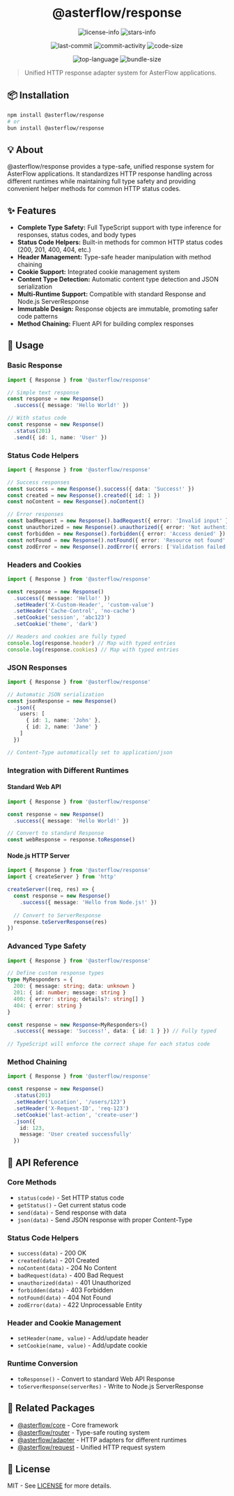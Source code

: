 <div align="center">

# @asterflow/response

![license-info](https://img.shields.io/github/license/Ashu11-A/AsterFlow?style=for-the-badge&colorA=302D41&colorB=f9e2af&logoColor=f9e2af)
![stars-info](https://img.shields.io/github/stars/Ashu11-A/AsterFlow?colorA=302D41&colorB=f9e2af&style=for-the-badge)

![last-commit](https://img.shields.io/github/last-commit/Ashu11-A/AsterFlow?style=for-the-badge&colorA=302D41&colorB=b4befe)
![commit-activity](https://img.shields.io/github/commit-activity/y/Ashu11-A/AsterFlow?style=for-the-badge&colorA=302D41&colorB=f9e2af)
![code-size](https://img.shields.io/github/languages/code-size/Ashu11-A/AsterFlow?style=for-the-badge&colorA=302D41&colorB=90dceb)

![top-language](https://img.shields.io/github/languages/top/Ashu11-A/AsterFlow?style=for-the-badge&colorA=302D41&colorB=90dceb)
![bundle-size](https://img.shields.io/bundlejs/size/@asterflow/response?style=for-the-badge&colorA=302D41&colorB=3ac97b)

</div>

> Unified HTTP response adapter system for AsterFlow applications.

## 📦 Installation

```bash
npm install @asterflow/response
# or
bun install @asterflow/response
```

## 💡 About

@asterflow/response provides a type-safe, unified response system for AsterFlow applications. It standardizes HTTP response handling across different runtimes while maintaining full type safety and providing convenient helper methods for common HTTP status codes.

## ✨ Features

- **Complete Type Safety:** Full TypeScript support with type inference for responses, status codes, and body types
- **Status Code Helpers:** Built-in methods for common HTTP status codes (200, 201, 400, 404, etc.)
- **Header Management:** Type-safe header manipulation with method chaining
- **Cookie Support:** Integrated cookie management system
- **Content Type Detection:** Automatic content type detection and JSON serialization
- **Multi-Runtime Support:** Compatible with standard Response and Node.js ServerResponse
- **Immutable Design:** Response objects are immutable, promoting safer code patterns
- **Method Chaining:** Fluent API for building complex responses

## 🚀 Usage

### Basic Response

```typescript
import { Response } from '@asterflow/response'

// Simple text response
const response = new Response()
  .success({ message: 'Hello World!' })

// With status code
const response = new Response()
  .status(201)
  .send({ id: 1, name: 'User' })
```

### Status Code Helpers

```typescript
import { Response } from '@asterflow/response'

// Success responses
const success = new Response().success({ data: 'Success!' })
const created = new Response().created({ id: 1 })
const noContent = new Response().noContent()

// Error responses
const badRequest = new Response().badRequest({ error: 'Invalid input' })
const unauthorized = new Response().unauthorized({ error: 'Not authenticated' })
const forbidden = new Response().forbidden({ error: 'Access denied' })
const notFound = new Response().notFound({ error: 'Resource not found' })
const zodError = new Response().zodError({ errors: ['Validation failed'] })
```

### Headers and Cookies

```typescript
import { Response } from '@asterflow/response'

const response = new Response()
  .success({ message: 'Hello!' })
  .setHeader('X-Custom-Header', 'custom-value')
  .setHeader('Cache-Control', 'no-cache')
  .setCookie('session', 'abc123')
  .setCookie('theme', 'dark')

// Headers and cookies are fully typed
console.log(response.header) // Map with typed entries
console.log(response.cookies) // Map with typed entries
```

### JSON Responses

```typescript
import { Response } from '@asterflow/response'

// Automatic JSON serialization
const jsonResponse = new Response()
  .json({ 
    users: [
      { id: 1, name: 'John' },
      { id: 2, name: 'Jane' }
    ]
  })

// Content-Type automatically set to application/json
```

### Integration with Different Runtimes

#### Standard Web API

```typescript
import { Response } from '@asterflow/response'

const response = new Response()
  .success({ message: 'Hello World!' })

// Convert to standard Response
const webResponse = response.toResponse()
```

#### Node.js HTTP Server

```typescript
import { Response } from '@asterflow/response'
import { createServer } from 'http'

createServer((req, res) => {
  const response = new Response()
    .success({ message: 'Hello from Node.js!' })
  
  // Convert to ServerResponse
  response.toServerResponse(res)
})
```

### Advanced Type Safety

```typescript
import { Response } from '@asterflow/response'

// Define custom response types
type MyResponders = {
  200: { message: string; data: unknown }
  201: { id: number; message: string }
  400: { error: string; details?: string[] }
  404: { error: string }
}

const response = new Response<MyResponders>()
  .success({ message: 'Success!', data: { id: 1 } }) // Fully typed
  
// TypeScript will enforce the correct shape for each status code
```

### Method Chaining

```typescript
import { Response } from '@asterflow/response'

const response = new Response()
  .status(201)
  .setHeader('Location', '/users/123')
  .setHeader('X-Request-ID', 'req-123')
  .setCookie('last-action', 'create-user')
  .json({ 
    id: 123, 
    message: 'User created successfully' 
  })
```

## 🔧 API Reference

### Core Methods

- `status(code)` - Set HTTP status code
- `getStatus()` - Get current status code
- `send(data)` - Send response with data
- `json(data)` - Send JSON response with proper Content-Type

### Status Code Helpers

- `success(data)` - 200 OK
- `created(data)` - 201 Created
- `noContent(data)` - 204 No Content
- `badRequest(data)` - 400 Bad Request
- `unauthorized(data)` - 401 Unauthorized
- `forbidden(data)` - 403 Forbidden
- `notFound(data)` - 404 Not Found
- `zodError(data)` - 422 Unprocessable Entity

### Header and Cookie Management

- `setHeader(name, value)` - Add/update header
- `setCookie(name, value)` - Add/update cookie

### Runtime Conversion

- `toResponse()` - Convert to standard Web API Response
- `toServerResponse(serverRes)` - Write to Node.js ServerResponse

## 🔗 Related Packages

- [@asterflow/core](https://www.npmjs.com/package/@asterflow/core) - Core framework
- [@asterflow/router](https://www.npmjs.com/package/@asterflow/router) - Type-safe routing system
- [@asterflow/adapter](https://www.npmjs.com/package/@asterflow/adapter) - HTTP adapters for different runtimes
- [@asterflow/request](https://www.npmjs.com/package/@asterflow/request) - Unified HTTP request system

## 📄 License

MIT - See [LICENSE](https://github.com/Ashu11-A/AsterFlow/blob/main/LICENSE) for more details.
